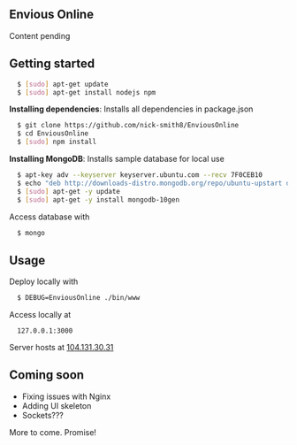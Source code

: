 ## Envious Online
Content pending

## Getting started
``` bash
  $ [sudo] apt-get update
  $ [sudo] apt-get install nodejs npm
```
**Installing dependencies**: Installs all dependencies in package.json
``` bash
  $ git clone https://github.com/nick-smith8/EnviousOnline
  $ cd EnviousOnline
  $ [sudo] npm install
```

**Installing MongoDB**: Installs sample database for local use
``` bash
  $ apt-key adv --keyserver keyserver.ubuntu.com --recv 7F0CEB10
  $ echo "deb http://downloads-distro.mongodb.org/repo/ubuntu-upstart dist 10gen" | tee -a /etc/apt/sources.list.d/10gen.list
  $ [sudo] apt-get -y update
  $ [sudo] apt-get -y install mongodb-10gen
```
Access database with
``` bash
  $ mongo
```
## Usage
Deploy locally with
``` bash
  $ DEBUG=EnviousOnline ./bin/www
```
Access locally at 
```
  127.0.0.1:3000
```
Server hosts at [104.131.30.31](http://104.131.30.31/)


## Coming soon
* Fixing issues with Nginx
* Adding UI skeleton
* Sockets???

More to come. Promise!
